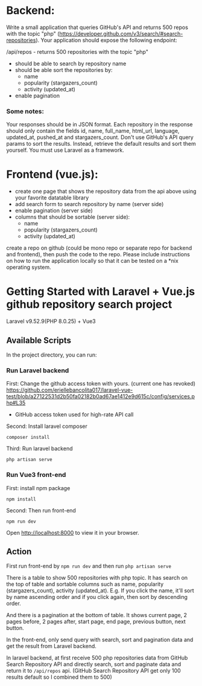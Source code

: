 # Backend:
Write a small application that queries GitHub's API and returns 500 repos with the topic "php" (https://developer.github.com/v3/search/#search-repositories). Your application should expose the following endpoint:

/api/repos - returns 500 repositories with the topic "php"
- should be able to search by repository name
- should be able sort the repositories by:
    - name
    - popularity (stargazers_count)
    - activity (updated_at)
- enable pagination

### Some notes:
Your responses should be in JSON format. Each repository in the response should only contain the fields id, name, full_name, html_url, language, updated_at, pushed_at and stargazers_count.
Don't use GitHub's API query params to sort the results. Instead, retrieve the default results and sort them yourself.
You must use Laravel as a framework.


# Frontend (vue.js):
- create one page that shows the repository data from the api above using your favorite datatable library
- add search form to search repository by name (server side)
- enable pagination (server side)
- columns that should be sortable (server side):
    - name
    - popularity (stargazers_count)
    - activity (updated_at)

create a repo on github (could be mono repo or separate repo for backend and frontend), then push the code to the repo.
Please include instructions on how to run the application locally so that it can be tested on a *nix operating system.

# Getting Started with Laravel + Vue.js github repository search project

Laravel v9.52.9(PHP 8.0.25) + Vue3 

## Available Scripts

In the project directory, you can run:

### Run Laravel backend

First: Change the github access token with yours. (current one has revoked)
https://github.com/eriellebancolita017/laravel-vue-test/blob/a27122531d2b50fa02182b0ad67ae1412e9d615c/config/services.php#L35

- GitHub access token used for high-rate API call

Second: Install laravel composer
```
composer install
```
Third: Run laravel backend

```
php artisan serve
```


### Run Vue3 front-end

First: install npm package

```
npm install
```

Second: Then run front-end

```
npm run dev
```

Open [http://localhost:8000](http://localhost:8000) to view it in your browser.

## Action

First run front-end by `npm run dev` and then run `php artisan serve`

There is a table to show 500 repositories with php topic. 
It has search on the top of table and sortable columns such as name, popularity (stargazers_count), activity (updated_at).
E.g. If you click the name, it'll sort by name ascending order and if you click again, then sort by descending order.

And there is a pagination at the bottom of table. It shows current page, 2 pages before, 2 pages after, start page, end page, previous button, next button. 

In the front-end, only send query with search, sort and pagination data and get the result from Laravel backend.

In laravel backend, at first receive 500 php repositories data from GitHub Search Repository API and directly search, sort and paginate data and return it to `/api/repos` api. (GitHub Search Repository API get only 100 results default so I combined them to 500)



